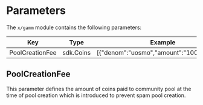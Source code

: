 <!--
order: 4
-->

# Parameters

The `x/gamm` module contains the following parameters:

| Key             | Type          | Example                                  |
| --------------- | ------------- | ---------------------------------------- |
| PoolCreationFee | sdk.Coins     | [{"denom":"uosmo","amount":"100000000"}] |

## PoolCreationFee

This parameter defines the amount of coins paid to community pool at the time of
pool creation which is introduced to prevent spam pool creation.
